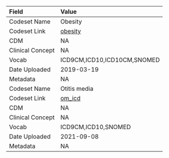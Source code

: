 |Field            |Value                       |
|:----------------|:---------------------------|
|Codeset Name     |Obesity                     |
|Codeset Link     |[obesity](https://github.com/PEDSnet/Variable-Dictionary/blob/main/conditions/obesity.csv)|
|CDM              |NA                          |
|Clinical Concept |NA                          |
|Vocab            |ICD9CM,ICD10,ICD10CM,SNOMED |
|Date Uploaded    |2019-03-19                  |
|Metadata         |NA                          |
|Codeset Name     |Otitis media                |
|Codeset Link     |[om_icd](https://github.com/PEDSnet/Variable-Dictionary/blob/main/conditions/om_icd.csv)|
|CDM              |NA                          |
|Clinical Concept |NA                          |
|Vocab            |ICD9CM,ICD10,SNOMED         |
|Date Uploaded    |2021-09-08                  |
|Metadata         |NA                          |
